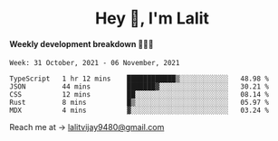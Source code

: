 <h1 align="center">Hey 👋, I'm Lalit</h1>

#### Weekly development breakdown 👨🏻‍💻
<!--START_SECTION:waka-->
```text
Week: 31 October, 2021 - 06 November, 2021

TypeScript   1 hr 12 mins    ████████████▒░░░░░░░░░░░░   48.98 % 
JSON         44 mins         ███████▓░░░░░░░░░░░░░░░░░   30.21 % 
CSS          12 mins         ██░░░░░░░░░░░░░░░░░░░░░░░   08.14 % 
Rust         8 mins          █▒░░░░░░░░░░░░░░░░░░░░░░░   05.97 % 
MDX          4 mins          ▓░░░░░░░░░░░░░░░░░░░░░░░░   03.24 % 
```
<!--END_SECTION:waka-->

Reach me at → lalitvijay9480@gmail.com
